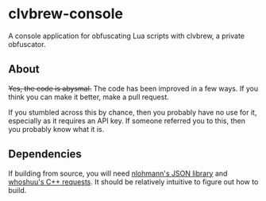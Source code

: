 # clvbrew-console
A console application for obfuscating Lua scripts with clvbrew, a private obfuscator.

## About
~~Yes, the code is abysmal.~~ The code has been improved in a few ways. If you think you can make it better, make a pull request.

If you stumbled across this by chance, then you probably have no use for it, especially as it requires an API key. If someone referred you to this, then you probably know what it is.

## Dependencies
If building from source, you will need [nlohmann's JSON library](https://github.com/nlohmann/json) and [whoshuu's C++ requests](https://github.com/whoshuu/cpr). It should be relatively intuitive to figure out how to build.
